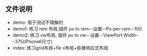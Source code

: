 ## 文件说明
* demo: 用于测试不理解的
* demo1: 练习 rem 布局,插件 px to rem--设置--Px-per-rem--100
* demo2: 练习 vw布局, 插件 px to vw--设置--ViewPort Width--375(iPhone6尺寸)
* index: 练习grid布局+fle x布局+些微响应式布局
